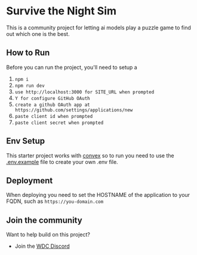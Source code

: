 # Survive the Night Sim

This is a community project for letting ai models play a puzzle game to find out which one is the best.

## How to Run

Before you can run the project, you'll need to setup a

1. `npm i`
2. `npm run dev`
3. `use http://localhost:3000 for SITE_URL when prompted`
4. `Y for configure GitHub OAuth`
5. `create a github OAuth app at https://github.com/settings/applications/new`
6. `paste client id when prompted`
7. `paste client secret when prompted`

## Env Setup

This starter project works with [convex](https://www.convex.dev) so to run you need to use the [.env.example](.env.example) file to create your own .env file.

## Deployment

When deploying you need to set the HOSTNAME of the application to your FQDN, such as `https://you-domain.com`


## Join the community

Want to help build on this project?

- Join the [WDC Discord](https://discord.gg/N2uEyp7Rfu)
